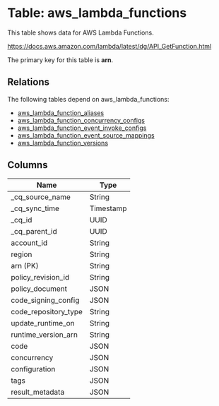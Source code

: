 # Table: aws_lambda_functions

This table shows data for AWS Lambda Functions.

https://docs.aws.amazon.com/lambda/latest/dg/API_GetFunction.html

The primary key for this table is **arn**.

## Relations

The following tables depend on aws_lambda_functions:
  - [aws_lambda_function_aliases](aws_lambda_function_aliases)
  - [aws_lambda_function_concurrency_configs](aws_lambda_function_concurrency_configs)
  - [aws_lambda_function_event_invoke_configs](aws_lambda_function_event_invoke_configs)
  - [aws_lambda_function_event_source_mappings](aws_lambda_function_event_source_mappings)
  - [aws_lambda_function_versions](aws_lambda_function_versions)

## Columns

| Name          | Type          |
| ------------- | ------------- |
|_cq_source_name|String|
|_cq_sync_time|Timestamp|
|_cq_id|UUID|
|_cq_parent_id|UUID|
|account_id|String|
|region|String|
|arn (PK)|String|
|policy_revision_id|String|
|policy_document|JSON|
|code_signing_config|JSON|
|code_repository_type|String|
|update_runtime_on|String|
|runtime_version_arn|String|
|code|JSON|
|concurrency|JSON|
|configuration|JSON|
|tags|JSON|
|result_metadata|JSON|